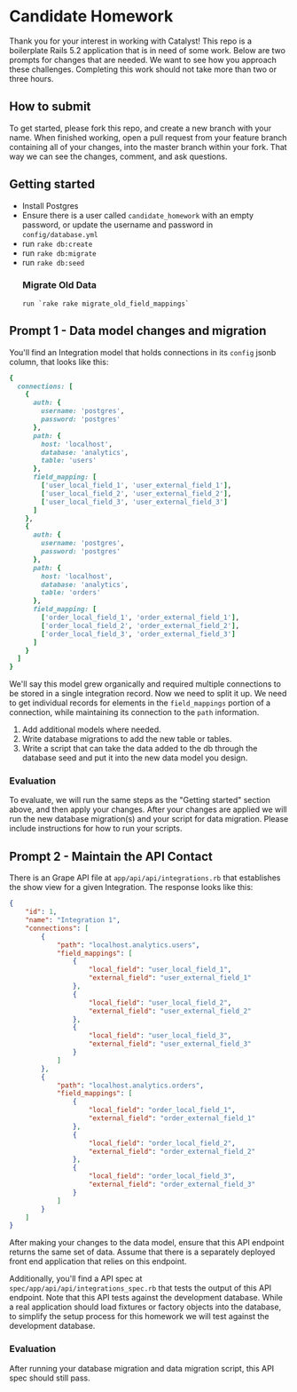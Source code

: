 # Candidate Homework

Thank you for your interest in working with Catalyst! This repo is a boilerplate Rails 5.2 application that is in need of some work. Below are two prompts for changes that are needed. We want to see how you approach these challenges. Completing this work should not take more than two or three hours.

## How to submit

To get started, please fork this repo, and create a new branch with your name. When finished working, open a pull request from your feature branch containing all of your changes, into the master branch within your fork. That way we can see the changes, comment, and ask questions.

## Getting started

* Install Postgres
* Ensure there is a user called `candidate_homework` with an empty password, or update the username and password in `config/database.yml`
* run `rake db:create`
* run `rake db:migrate`
* run `rake db:seed`
  ### Migrate Old Data
      run `rake rake migrate_old_field_mappings`

## Prompt 1 - Data model changes and migration

You'll find an Integration model that holds connections in its `config` jsonb column, that looks like this:

````ruby
{
  connections: [
    {
      auth: {
        username: 'postgres',
        password: 'postgres'
      },
      path: {
        host: 'localhost',
        database: 'analytics',
        table: 'users'
      },
      field_mapping: [
        ['user_local_field_1', 'user_external_field_1'],
        ['user_local_field_2', 'user_external_field_2'],
        ['user_local_field_3', 'user_external_field_3']
      ]
    },
    {
      auth: {
        username: 'postgres',
        password: 'postgres'
      },
      path: {
        host: 'localhost',
        database: 'analytics',
        table: 'orders'
      },
      field_mapping: [
        ['order_local_field_1', 'order_external_field_1'],
        ['order_local_field_2', 'order_external_field_2'],
        ['order_local_field_3', 'order_external_field_3']
      ]
    }
  ]
}
````

We'll say this model grew organically and required multiple connections to be stored in a single integration record. Now we need to split it up. We need to get individual records for elements in the `field_mappings` portion of a connection, while maintaining its connection to the `path` information.

1. Add additional models where needed.
2. Write database migrations to add the new table or tables.
3. Write a script that can take the data added to the db through the database seed and put it into the new data model you design.

### Evaluation

To evaluate, we will run the same steps as the "Getting started" section above, and then apply your changes. After your changes are applied we will run the new database migration(s) and your script for data migration. Please include instructions for how to run your scripts.

## Prompt 2 - Maintain the API Contact

There is an Grape API file at `app/api/api/integrations.rb` that establishes the show view for a given Integration. The response looks like this:

````json
{
    "id": 1,
    "name": "Integration 1",
    "connections": [
        {
            "path": "localhost.analytics.users",
            "field_mappings": [
                {
                    "local_field": "user_local_field_1",
                    "external_field": "user_external_field_1"
                },
                {
                    "local_field": "user_local_field_2",
                    "external_field": "user_external_field_2"
                },
                {
                    "local_field": "user_local_field_3",
                    "external_field": "user_external_field_3"
                }
            ]
        },
        {
            "path": "localhost.analytics.orders",
            "field_mappings": [
                {
                    "local_field": "order_local_field_1",
                    "external_field": "order_external_field_1"
                },
                {
                    "local_field": "order_local_field_2",
                    "external_field": "order_external_field_2"
                },
                {
                    "local_field": "order_local_field_3",
                    "external_field": "order_external_field_3"
                }
            ]
        }
    ]
}
````

After making your changes to the data model, ensure that this API endpoint returns the same set of data. Assume that there is a separately deployed front end application that relies on this endpoint.

Additionally, you'll find a API spec at `spec/app/api/api/integrations_spec.rb` that tests the output of this API endpoint. Note that this API tests against the development database. While a real application should load fixtures or factory objects into the database, to simplify the setup process for this homework we will test against the development database.

### Evaluation

After running your database migration and data migration script, this API spec should still pass.
